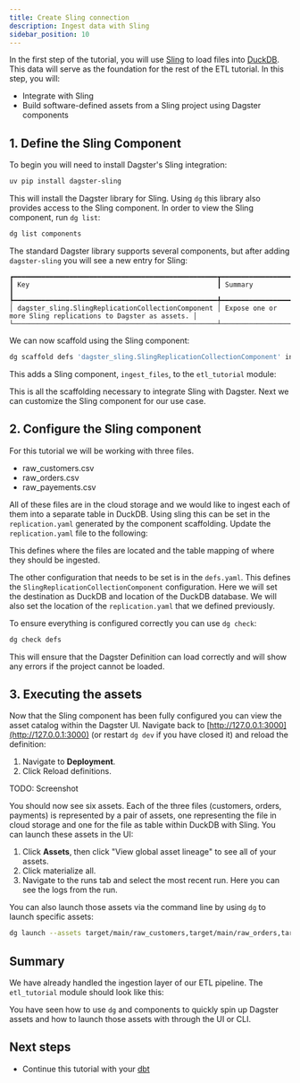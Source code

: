 ```yaml
---
title: Create Sling connection
description: Ingest data with Sling
sidebar_position: 10
---
```


In the first step of the tutorial, you will use [Sling](https://slingdata.io/) to load files into [DuckDB](https://duckdb.org/). This data will serve as the foundation for the rest of the ETL tutorial. In this step, you will:

- Integrate with Sling
- Build software-defined assets from a Sling project using Dagster components
   
## 1. Define the Sling Component

To begin you will need to install Dagster's Sling integration:

```bash
uv pip install dagster-sling
```

This will install the Dagster library for Sling. Using `dg` this library also provides access to the Sling component. In order to view the Sling component, run `dg list`:


```bash
dg list components
```

The standard Dagster library supports several components, but after adding `dagster-sling` you will see a new entry for Sling:
```
┏━━━━━━━━━━━━━━━━━━━━━━━━━━━━━━━━━━━━━━━━━━━━━━━━━━━┳━━━━━━━━━━━━━━━━━━━━━━━━━━━━━━━━━━━━━━━━━━━━━━━━━━━━━━━━━━━━━┓
┃ Key                                               ┃ Summary                                                     ┃
┡━━━━━━━━━━━━━━━━━━━━━━━━━━━━━━━━━━━━━━━━━━━━━━━━━━━╇━━━━━━━━━━━━━━━━━━━━━━━━━━━━━━━━━━━━━
│ dagster_sling.SlingReplicationCollectionComponent │ Expose one or more Sling replications to Dagster as assets. │
└───────────────────────────────────────────────────┴─────────────────────────────────────────────────────────────┘
```

We can now scaffold using the Sling component:

```bash
dg scaffold defs 'dagster_sling.SlingReplicationCollectionComponent' ingest_files
```

This adds a Sling component, `ingest_files`, to the `etl_tutorial` module:

<CliInvocationExample path="docs_snippets/docs_snippets/guides/tutorials/etl_tutorial/tree/sling.txt" />

This is all the scaffolding necessary to integrate Sling with Dagster. Next we can customize the Sling component for our use case.

## 2. Configure the Sling component

For this tutorial we will be working with three files.

* raw_customers.csv
* raw_orders.csv
* raw_payements.csv

All of these files are in the cloud storage and we would like to ingest each of them into a separate table in DuckDB. Using sling this can be set in the `replication.yaml` generated by the component scaffolding. Update the `replication.yaml` file to the following:

<CodeExample
    path="docs_snippets/docs_snippets/guides/tutorials/etl_tutorial/src/etl_tutorial/defs/ingest_files/replication.yaml"
    language="yaml"
    title="src/etl_tutorial/defs/ingest_files/replication.yaml"
/>

This defines where the files are located and the table mapping of where they should be ingested.

The other configuration that needs to be set is in the `defs.yaml`. This defines the `SlingReplicationCollectionComponent` configuration. Here we will set the destination as DuckDB and location of the DuckDB database. We will also set the location of the `replication.yaml` that we defined previously.

<CodeExample
    path="docs_snippets/docs_snippets/guides/tutorials/etl_tutorial/src/etl_tutorial/defs/ingest_files/defs.yaml"
    language="yaml"
    title="src/etl_tutorial/defs/ingest_files/defs.yaml"
/>

To ensure everything is configured correctly you can use `dg check`:

```bash
dg check defs
```

This will ensure that the Dagster Definition can load correctly and will show any errors if the project cannot be loaded.

## 3. Executing the assets

Now that the Sling component has been fully configured you can view the asset catalog within the Dagster UI. Navigate back to [http://127.0.0.1:3000](http://127.0.0.1:3000) (or restart `dg dev` if you have closed it) and reload the definition:

1. Navigate to **Deployment**.
2. Click Reload definitions.

TODO: Screenshot

You should now see six assets. Each of the three files (customers, orders, payments) is represented by a pair of assets, one representing the file in cloud storage and one for the file as table within DuckDB with Sling. You can launch these assets in the UI:

1. Click **Assets**, then click "View global asset lineage" to see all of your assets.
2. Click materialize all.
3. Navigate to the runs tab and select the most recent run. Here you can see the logs from the run.

You can also launch those assets via the command line by using `dg` to launch specific assets:

```bash
dg launch --assets target/main/raw_customers,target/main/raw_orders,target/main/raw_payments
```

## Summary

We have already handled the ingestion layer of our ETL pipeline. The `etl_tutorial` module should look like this:

<CliInvocationExample path="docs_snippets/docs_snippets/guides/tutorials/etl_tutorial/tree/step-0.txt" />

You have seen how to use `dg` and components to quickly spin up Dagster assets and how to launch those assets with through the UI or CLI.

## Next steps

- Continue this tutorial with your [dbt](/etl-pipeline-tutorial/create-dbt-connection)
